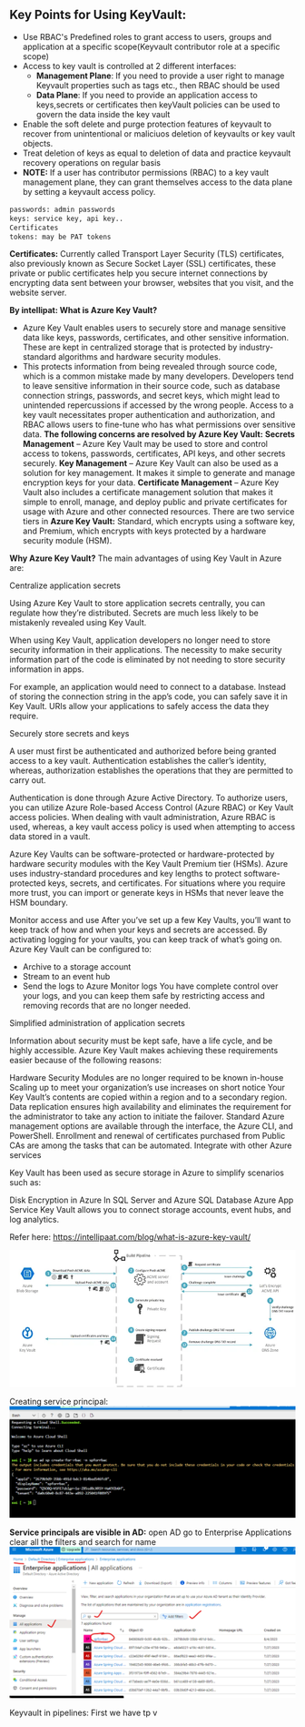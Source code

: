 Key Points for Using KeyVault:
--------------------------------------

* Use RBAC's Predefined roles to grant access to users, groups and application at a specific scope(Keyvault contributor role at a specific scope)
* Access to key vault is controlled at 2 different interfaces: 
     - **Management Plane**: If you need to provide a user right to manage Keyvault properties such as tags etc., then RBAC should be used
     - **Data Plane**: If you need to provide an application access to keys,secrets or certificates then keyVault policies can be used to govern the data inside the key vault
* Enable the soft delete and purge protection features of keyvault to recover from unintentional or maliciuos deletion of keyvaults or key vault objects.
*  Treat deletion of keys as equal to deletion of data and practice keyvault recovery operations on regular basis
*  **NOTE:** If a user has contributor permissions (RBAC) to a key vault management plane, they can grant themselves access to the data plane by setting a keyvault access policy.
```
passwords: admin passwords
keys: service key, api key..
Certificates 
tokens: may be PAT tokens
```
**Certificates:** Currently called Transport Layer Security (TLS) certificates, also previously known as Secure Socket Layer (SSL) certificates, these private or public certificates help you secure internet connections by encrypting data sent between your browser, websites that you visit, and the website server.


**By intellipat: 
What is Azure Key Vault?**
- Azure Key Vault enables users to securely store and manage sensitive data like keys, passwords, certificates, and other sensitive information. These are kept in centralized storage that is protected by industry-standard algorithms and hardware security modules.
- This protects information from being revealed through source code, which is a common mistake made by many developers. Developers tend to leave sensitive information in their source code, such as database connection strings, passwords, and secret keys, which might lead to unintended repercussions if accessed by the wrong people. Access to a key vault necessitates proper authentication and authorization, and RBAC allows users to fine-tune who has what permissions over sensitive data.
  **The following concerns are resolved by Azure Key Vault:**
**Secrets Management** – Azure Key Vault may be used to store and control access to tokens, passwords, certificates, API keys, and other secrets securely.
**Key Management** – Azure Key Vault can also be used as a solution for key management. It makes it simple to generate and manage encryption keys for your data.
**Certificate Management** – Azure Key Vault also includes a certificate management solution that makes it simple to enroll, manage, and deploy public and private certificates for usage with Azure and other connected resources. 
There are two service tiers in **Azure Key Vault:** Standard, which encrypts using a software key, and Premium, which encrypts with keys protected by a hardware security module (HSM).


**Why Azure Key Vault?** The main advantages of using Key Vault in Azure are:

Centralize application secrets

Using Azure Key Vault to store application secrets centrally, you can regulate how they’re distributed. Secrets are much less likely to be mistakenly revealed using Key Vault.

When using Key Vault, application developers no longer need to store security information in their applications. The necessity to make security information part of the code is eliminated by not needing to store security information in apps.

For example, an application would need to connect to a database. Instead of storing the connection string in the app’s code, you can safely save it in Key Vault. URIs allow your applications to safely access the data they require.

Securely store secrets and keys

A user must first be authenticated and authorized before being granted access to a key vault. Authentication establishes the caller’s identity, whereas, authorization establishes the operations that they are permitted to carry out.

Authentication is done through Azure Active Directory. To authorize users, you can utilize Azure Role-based Access Control (Azure RBAC) or Key Vault access policies. When dealing with vault administration, Azure RBAC is used, whereas, a key vault access policy is used when attempting to access data stored in a vault.

Azure Key Vaults can be software-protected or hardware-protected by hardware security modules with the Key Vault Premium tier (HSMs). Azure uses industry-standard procedures and key lengths to protect software-protected keys, secrets, and certificates. For situations where you require more trust, you can import or generate keys in HSMs that never leave the HSM boundary.

Monitor access and use
After you’ve set up a few Key Vaults, you’ll want to keep track of how and when your keys and secrets are accessed. By activating logging for your vaults, you can keep track of what’s going on. Azure Key Vault can be configured to:
   - Archive to a storage account
   - Stream to an event hub 
   - Send the logs to Azure Monitor logs
You have complete control over your logs, and you can keep them safe by restricting access and removing records that are no longer needed.

Simplified administration of application secrets

Information about security must be kept safe, have a life cycle, and be highly accessible. Azure Key Vault makes achieving these requirements easier because of the following reasons:

Hardware Security Modules are no longer required to be known in-house
Scaling up to meet your organization’s use increases on short notice
Your Key Vault’s contents are copied within a region and to a secondary region.
Data replication ensures high availability and eliminates the requirement for the administrator to take any action to initiate the failover.
Standard Azure management options are available through the interface, the Azure CLI, and PowerShell.
Enrollment and renewal of certificates purchased from Public CAs are among the tasks that can be automated.
Integrate with other Azure services

Key Vault has been used as secure storage in Azure to simplify scenarios such as:

Disk Encryption in Azure
In SQL Server and Azure SQL Database
Azure App Service
Key Vault allows you to connect storage accounts, event hubs, and log analytics.

Refer here: https://intellipaat.com/blog/what-is-azure-key-vault/

![preview](images/key1.webp)


Creating service principal: 
![preview](images/Screenshot%202023-08-04%20160011.png)

**Service principals are visible in AD:**
open AD
go to Enterprise Applications
clear all the filters and search for name
![preview](images/sq.png)

Keyvault in pipelines: 
First we have tp v